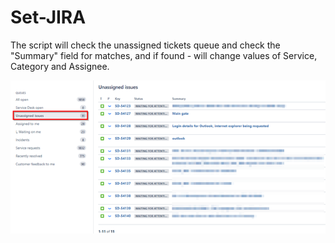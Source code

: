 # Set-JIRA

The script will check the unassigned tickets queue and check the "Summary" field for matches, and if found - will change values of Service, Category and Assignee.

![Unassigned](/img/Unassigned.png)
